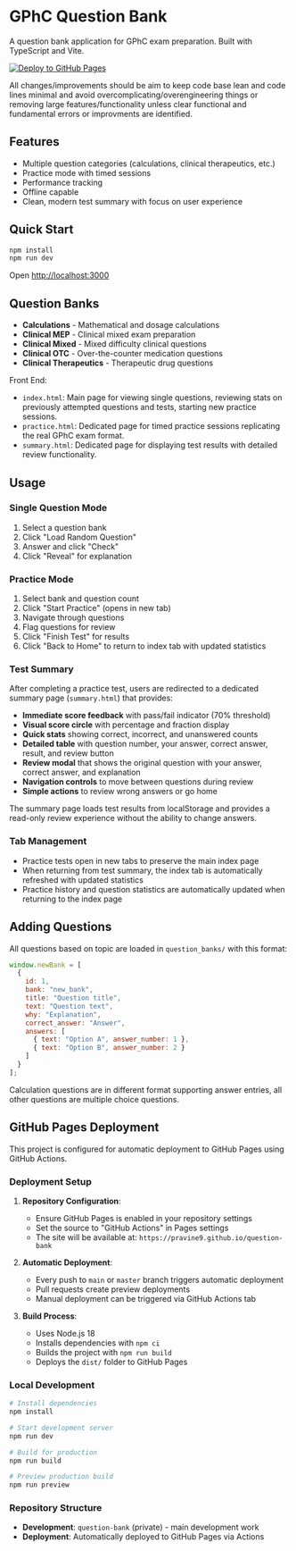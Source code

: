 # GPhC Question Bank

A question bank application for GPhC exam preparation. Built with TypeScript and Vite.

[![Deploy to GitHub Pages](https://github.com/pravine9/question-bank/actions/workflows/deploy.yml/badge.svg)](https://github.com/pravine9/question-bank/actions/workflows/deploy.yml)

All changes/improvements should be aim to keep code base lean and code lines minimal and avoid overcomplicating/overengineering things or removing large features/functionality unless clear functional and fundamental errors or improvments are identified.

## Features

- Multiple question categories (calculations, clinical therapeutics, etc.)
- Practice mode with timed sessions
- Performance tracking
- Offline capable
- Clean, modern test summary with focus on user experience

## Quick Start

```bash
npm install
npm run dev
```

Open [http://localhost:3000](http://localhost:3000)

## Question Banks

- **Calculations** - Mathematical and dosage calculations
- **Clinical MEP** - Clinical mixed exam preparation
- **Clinical Mixed** - Mixed difficulty clinical questions
- **Clinical OTC** - Over-the-counter medication questions
- **Clinical Therapeutics** - Therapeutic drug questions

Front End:
- `index.html`: Main page for viewing single questions, reviewing stats on previously attempted questions and tests, starting new practice sessions.
- `practice.html`: Dedicated page for timed practice sessions replicating the real GPhC exam format.
- `summary.html`: Dedicated page for displaying test results with detailed review functionality. 

## Usage

### Single Question Mode
1. Select a question bank
2. Click "Load Random Question"
3. Answer and click "Check"
4. Click "Reveal" for explanation

### Practice Mode
1. Select bank and question count
2. Click "Start Practice" (opens in new tab)
3. Navigate through questions
4. Flag questions for review
5. Click "Finish Test" for results
6. Click "Back to Home" to return to index tab with updated statistics

### Test Summary
After completing a practice test, users are redirected to a dedicated summary page (`summary.html`) that provides:
- **Immediate score feedback** with pass/fail indicator (70% threshold)
- **Visual score circle** with percentage and fraction display
- **Quick stats** showing correct, incorrect, and unanswered counts
- **Detailed table** with question number, your answer, correct answer, result, and review button
- **Review modal** that shows the original question with your answer, correct answer, and explanation
- **Navigation controls** to move between questions during review
- **Simple actions** to review wrong answers or go home

The summary page loads test results from localStorage and provides a read-only review experience without the ability to change answers.

### Tab Management
- Practice tests open in new tabs to preserve the main index page
- When returning from test summary, the index tab is automatically refreshed with updated statistics
- Practice history and question statistics are automatically updated when returning to the index page

## Adding Questions

All questions based on topic are loaded in `question_banks/` with this format:

```javascript
window.newBank = [
  {
    id: 1,
    bank: "new_bank",
    title: "Question title",
    text: "Question text",
    why: "Explanation",
    correct_answer: "Answer",
    answers: [
      { text: "Option A", answer_number: 1 },
      { text: "Option B", answer_number: 2 }
    ]
  }
];
```
Calculation questions are in different format supporting answer entries, all other questions are multiple choice questions.

## GitHub Pages Deployment

This project is configured for automatic deployment to GitHub Pages using GitHub Actions.

### Deployment Setup

1. **Repository Configuration**:
   - Ensure GitHub Pages is enabled in your repository settings
   - Set the source to "GitHub Actions" in Pages settings
   - The site will be available at: `https://pravine9.github.io/question-bank`

2. **Automatic Deployment**:
   - Every push to `main` or `master` branch triggers automatic deployment
   - Pull requests create preview deployments
   - Manual deployment can be triggered via GitHub Actions tab

3. **Build Process**:
   - Uses Node.js 18
   - Installs dependencies with `npm ci`
   - Builds the project with `npm run build`
   - Deploys the `dist/` folder to GitHub Pages

### Local Development

```bash
# Install dependencies
npm install

# Start development server
npm run dev

# Build for production
npm run build

# Preview production build
npm run preview
```

### Repository Structure

- **Development**: `question-bank` (private) - main development work
- **Deployment**: Automatically deployed to GitHub Pages via Actions

